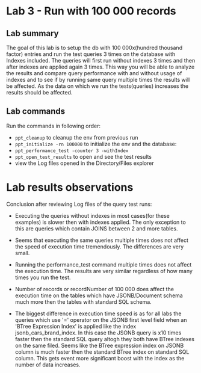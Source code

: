 # Lab 3 - Run with 100 000 records

## Lab summary
The goal of this lab is to setup the db with 100 000x(hundred thousand factor) entries and run the test queries
3 times on the database with Indexes included. The queries will first run without indexes 
3 times and then after indexes are applied again 3 times. This way you will be able to analyze the results
and compare query performance with and without usage of indexes and to see if by running same query
multiple times the results will be affected. As the data on which we run the tests(queries) increases the 
results should be affected.

## Lab commands
Run the commands in following order:

- `ppt_cleanup` to cleanup the env from previous run 
- `ppt_initialize -rn 100000` to initialize the env and the database: 
- `ppt_performance_test -counter 3 -withIndex`
- `ppt_open_test_results` to open and see the test results
- view the Log files opened in the Directory/Files explorer

# Lab results observations
Conclusion after reviewing Log files of the query test runs:

- Executing the queries without indexes in most cases(for these examples) is slower then 
with indexes applied. The only exception to this are queries which contain JOINS between 2 and 
more tables.

- Seems that executing the same queries multiple times does not affect the speed 
of execution time tremendously. The differences are very small.

- Running the performance_test command multiple times does not affect the execution time.
The results are very similar regardless of how many times you run the test.

- Number of records or recordNumber of 100 000 does affect the execution time on the
tables which have JSONB/Document schema much more then the tables with standard SQL schema.

- The biggest difference in execution time speed is as for all labs the queries which use '=' operator
on the JSONB first level field when an 'BTree Expression Index' is applied like the index
jsonb_cars_brand_index. In this case the JSONB query is x10 times faster then the standard SQL query
altogh they both have BTree indexes on the same filed. Seems like the BTree expression index on JSONB
column is much faster then the standard BTree index on standard SQL column. This gets event 
more significant boost with the index as the number of data increases.
